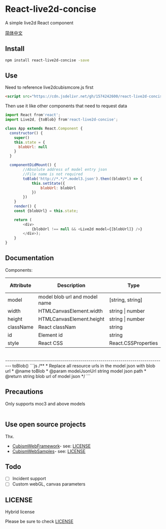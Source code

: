 # React-live2d-concise
A simple live2d React component

[简体中文](https://github.com/1574242600/react-live2d-concise/blob/main/README_CN.md)
## Install
```bash
npm install react-live2d-concise -save
```

## Use
Need to reference live2dcubismcore.js first
```html
<script src="https://cdn.jsdelivr.net/gh/1574242600/react-live2d-concise/lib/Core/live2dcubismcore.min.js"></script>
```
Then use it like other components that need to request data
```js
import React from'react';
import Live2d, {toBlob} from'react-live2d-concise';

class App extends React.Component {
  constructor() {
    super()
    this.state = {
      blobUrl: null
    }
  }

  componentDidMount() {
        //Absolute address of model entry json
        //File name is not required
        toBlob('http://*.*/*.model3.json').then((blobUrl) => {
            this.setState({
                blobUrl: blobUrl
            })
        })
    }
    render() {
    const {blobUrl} = this.state;

    return (
        <div>
            {blobUrl !== null && <Live2d model={[blobUrl]} />}
        </div>);
    }
}

```

## Documentation
Components:

|Attribute |Description |Type |Default Value|
|---------|-------------------------------|------------------|------------------|
|model | model blob url and model name | [string, string] | [Required, undefined] |
|width | HTMLCanvasElement.width | string \| number | 1280 |
|height | HTMLCanvasElement.height | string \| number | 720 |
|className| React classNam | string | undefined |
|id | Element id | string | undefined |
|style | React CSS | React.CSSProperties | undefined |
<br />
---------------------------------------------------------------------------------
toBlob()
```js
/**
 * Replace all resource urls in the model json with blob url
 * @name toBlob
 * @param modelJsonUrl string model json path
 * @return string blob url of model json
 */
```

## Precautions 
Only supports moc3 and above models
<br />
<br />

## Use open source projects
Thx.
- [CubismWebFramework](https://github.com/Live2D/CubismWebFramework)- see: [LICENSE](https://github.com/Live2D/CubismWebFramework/blob/develop/LICENSE.md)
- [CubismWebSamples](https://github.com/Live2D/CubismWebSamples)- see: [LICENSE](https://github.com/Live2D/CubismWebSamples/blob/develop/LICENSE.md)

## Todo
- [ ] Incident support
- [ ] Custom webGL, canvas parameters

## LICENSE
Hybrid license

Please be sure to check [LICENSE](https://github.com/1574242600/react-live2d-concise/blob/main/LICENSE)
